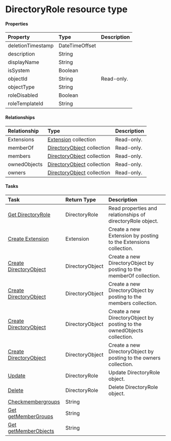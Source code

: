 # DirectoryRole resource type



#### Properties
| Property	   | Type	|Description|
|:---------------|:--------|:----------|
|deletionTimestamp|DateTimeOffset||
|description|String||
|displayName|String||
|isSystem|Boolean||
|objectId|String| Read-only.|
|objectType|String||
|roleDisabled|Boolean||
|roleTemplateId|String||

#### Relationships
| Relationship | Type	|Description|
|:---------------|:--------|:----------|
|Extensions|[Extension](extension.md) collection| Read-only.|
|memberOf|[DirectoryObject](directoryobject.md) collection| Read-only.|
|members|[DirectoryObject](directoryobject.md) collection| Read-only.|
|ownedObjects|[DirectoryObject](directoryobject.md) collection| Read-only.|
|owners|[DirectoryObject](directoryobject.md) collection| Read-only.|

#### Tasks

| Task		   | Return Type	|Description|
|:---------------|:--------|:----------|
|[Get DirectoryRole](../api/directoryrole_get.md) | DirectoryRole |Read properties and relationships of directoryRole object.|
|[Create Extension]((../api/directoryrole_post_extensions.md)) |Extension| Create a new Extension by posting to the Extensions collection.|
|[Create DirectoryObject]((../api/directoryrole_post_memberof.md)) |DirectoryObject| Create a new DirectoryObject by posting to the memberOf collection.|
|[Create DirectoryObject]((../api/directoryrole_post_members.md)) |DirectoryObject| Create a new DirectoryObject by posting to the members collection.|
|[Create DirectoryObject]((../api/directoryrole_post_ownedobjects.md)) |DirectoryObject| Create a new DirectoryObject by posting to the ownedObjects collection.|
|[Create DirectoryObject]((../api/directoryrole_post_owners.md)) |DirectoryObject| Create a new DirectoryObject by posting to the owners collection.|
|[Update](../api/directoryrole_update.md) | DirectoryRole	|Update DirectoryRole object. |
|[Delete](../api/directoryrole_delete.md) | DirectoryRole	|Delete DirectoryRole object. |
|[Checkmembergroups](../api/directoryrole_checkmembergroups.md)|String||
|[Get getMemberGroups](../api/directoryrole_getmembergroups.md)|String||
|[Get getMemberObjects](../api/directoryrole_getmemberobjects.md)|String||
